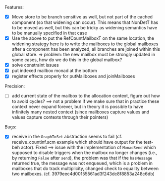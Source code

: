 
Features:
- [X] Move store to be branch sensitive as well, but not part of the cached component (so that widening can occur). This means that NonDetT has to be moved as well, but this can be tricky as widening semantics have to be manually
specified in that case
- [X] Use the above to put the RefCountMailboxT on the same location, the widening strategy here is to write the mailboxes to the global mailboxes after a component has been analyzed, all branches are joined within this global store.
  => problem: the new mailbox must be strongly updated in some cases, how do we do this in the global mailbox?
- [X] solve constraint issues
- [X] put indexed mailbox monad at the bottom
- [X] register effects properly for putMailboxes and joinMailboxes

Precision:

- [ ] add current state of the mailbox to the allocation context, figure out how to avoid cycles? ==> not a problem if we make sure that in practice these context never expand forever, but in theory it is possible to have infinitely many nested context (since mailboxes capture values and values capture contexts through their pointers)


Bugs:
- [X] receive in the `GraphToSet` abstraction seems to fail (cf. receive_countinf.scm example which should have output for the test-beh actor). Fixed ==> issue with the implementation of `MonadSend` which supposed to disable triggers
when the mailbox no longer changes (i.e., by returning `False` after `send`), the problem was that if the `hasMessage` returned true, the message was not enqueued, which is a problem in mailboxes that do track multiplicity, changed check
to equality between two mailboxes. (cf. 3979eec4d00155561ad3f243dc8f8853a248c6db)
